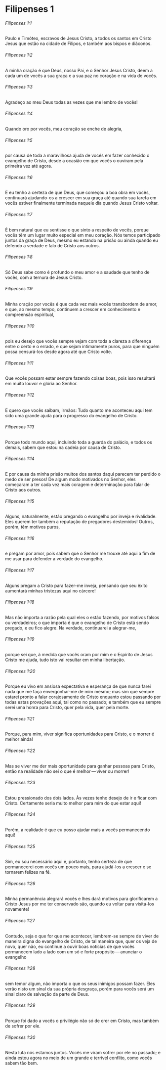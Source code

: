 # Filipenses 1

###### Filipenses 1:1

Paulo e Timóteo, escravos de Jesus Cristo, a todos os santos em Cristo Jesus que estão na cidade de Filipos, e também aos bispos e diáconos.

###### Filipenses 1:2

A minha oração é que Deus, nosso Pai, e o Senhor Jesus Cristo, deem a cada um de vocês a sua graça e a sua paz no coração e na vida de vocês.

###### Filipenses 1:3

Agradeço ao meu Deus todas as vezes que me lembro de vocês!

###### Filipenses 1:4

Quando oro por vocês, meu coração se enche de alegria,

###### Filipenses 1:5

por causa de toda a maravilhosa ajuda de vocês em fazer conhecido o evangelho de Cristo, desde a ocasião em que vocês o ouviram pela primeira vez até agora.

###### Filipenses 1:6

E eu tenho a certeza de que Deus, que começou a boa obra em vocês, continuará ajudando-os a crescer em sua graça até quando sua tarefa em vocês estiver finalmente terminada naquele dia quando Jesus Cristo voltar.

###### Filipenses 1:7

É bem natural que eu sentisse o que sinto a respeito de vocês, porque vocês têm um lugar muito especial em meu coração. Nós temos participado juntos da graça de Deus, mesmo eu estando na prisão ou ainda quando eu defendo a verdade e falo de Cristo aos outros.

###### Filipenses 1:8

Só Deus sabe como é profundo o meu amor e a saudade que tenho de vocês, com a ternura de Jesus Cristo.

###### Filipenses 1:9

Minha oração por vocês é que cada vez mais vocês transbordem de amor, e que, ao mesmo tempo, continuem a crescer em conhecimento e compreensão espiritual,

###### Filipenses 1:10

pois eu desejo que vocês sempre vejam com toda a clareza a diferença entre o certo e o errado, e que sejam intimamente puros, para que ninguém possa censurá-los desde agora até que Cristo volte.

###### Filipenses 1:11

Que vocês possam estar sempre fazendo coisas boas, pois isso resultará em muito louvor e glória ao Senhor.

###### Filipenses 1:12

E quero que vocês saibam, irmãos: Tudo quanto me aconteceu aqui tem sido uma grande ajuda para o progresso do evangelho de Cristo.

###### Filipenses 1:13

Porque todo mundo aqui, incluindo toda a guarda do palácio, e todos os demais, sabem que estou na cadeia por causa de Cristo.

###### Filipenses 1:14

E por causa da minha prisão muitos dos santos daqui parecem ter perdido o medo de ser presos! De algum modo motivados no Senhor, eles começaram a ter cada vez mais coragem e determinação para falar de Cristo aos outros.

###### Filipenses 1:15

Alguns, naturalmente, estão pregando o evangelho por inveja e rivalidade. Eles querem ter também a reputação de pregadores destemidos! Outros, porém, têm motivos puros,

###### Filipenses 1:16

e pregam por amor, pois sabem que o Senhor me trouxe até aqui a fim de me usar para defender a verdade do evangelho.

###### Filipenses 1:17

Alguns pregam a Cristo para fazer-me inveja, pensando que seu êxito aumentará minhas tristezas aqui no cárcere!

###### Filipenses 1:18

Mas não importa a razão pela qual eles o estão fazendo, por motivos falsos ou verdadeiros; o que importa é que o evangelho de Cristo está sendo pregado, e eu fico alegre. Na verdade, continuarei a alegrar-me,

###### Filipenses 1:19

porque sei que, à medida que vocês oram por mim e o Espírito de Jesus Cristo me ajuda, tudo isto vai resultar em minha libertação.

###### Filipenses 1:20

Porque eu vivo em ansiosa expectativa e esperança de que nunca farei nada que me faça envergonhar-me de mim mesmo; mas sim que sempre estarei pronto a falar corajosamente de Cristo enquanto estou passando por todas estas provações aqui, tal como no passado; e também que eu sempre serei uma honra para Cristo, quer pela vida, quer pela morte.

###### Filipenses 1:21

Porque, para mim, viver significa oportunidades para Cristo, e o morrer é melhor ainda!

###### Filipenses 1:22

Mas se viver me der mais oportunidade para ganhar pessoas para Cristo, então na realidade não sei o que é melhor — viver ou morrer!

###### Filipenses 1:23

Estou pressionado dos dois lados. Às vezes tenho desejo de ir e ficar com Cristo. Certamente seria muito melhor para mim do que estar aqui!

###### Filipenses 1:24

Porém, a realidade é que eu posso ajudar mais a vocês permanecendo aqui!

###### Filipenses 1:25

Sim, eu sou necessário aqui e, portanto, tenho certeza de que permanecerei com vocês um pouco mais, para ajudá-los a crescer e se tornarem felizes na fé.

###### Filipenses 1:26

Minha permanência alegrará vocês e lhes dará motivos para glorificarem a Cristo Jesus por me ter conservado são, quando eu voltar para visitá-los novamente!

###### Filipenses 1:27

Contudo, seja o que for que me acontecer, lembrem-se sempre de viver de maneira digna do evangelho de Cristo, de tal maneira que, quer os veja de novo, quer não, eu continue a ouvir boas notícias de que vocês permanecem lado a lado com um só e forte propósito — anunciar o evangelho

###### Filipenses 1:28

sem temor algum, não importa o que os seus inimigos possam fazer. Eles verão nisto um sinal da sua própria desgraça, porém para vocês será um sinal claro de salvação da parte de Deus.

###### Filipenses 1:29

Porque foi dado a vocês o privilégio não só de crer em Cristo, mas também de sofrer por ele.

###### Filipenses 1:30

Nesta luta nós estamos juntos. Vocês me viram sofrer por ele no passado; e ainda estou agora no meio de um grande e terrível conflito, como vocês sabem tão bem.

